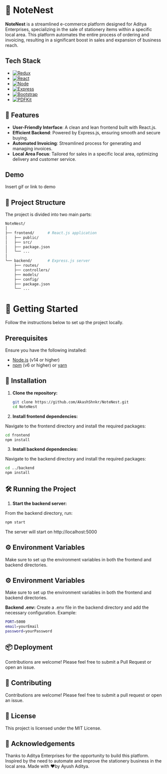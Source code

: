 # 📝 NoteNest

**NoteNest** is a streamlined e-commerce platform designed for Aditya Enterprises, specializing in the sale of stationery items within a specific local area. This platform automates the entire process of ordering and invoicing, resulting in a significant boost in sales and expansion of business reach.

## Tech Stack

* [![Redux][Redux]][Redux-url]
* [![React][React.js]][React-url]
* [![Node][Node.js]][Node-url]
* [![Express][Express.js]][Express-url]
* [![Bootstrap][Bootstrap]][Bootstrap-url]
* [![PDFKit][PDFKit]][PDFKit-url] 


## 🎯 Features

- **User-Friendly Interface**: A clean and lean frontend built with React.js.
- **Efficient Backend**: Powered by Express.js, ensuring smooth and secure buying.
- **Automated Invoicing**: Streamlined process for generating and managing invoices.
- **Local Area Focus**: Tailored for sales in a specific local area, optimizing delivery and customer service.


## Demo

Insert gif or link to demo






[React.js]: https://img.shields.io/badge/React-20232A?style=for-the-badge&logo=react&logoColor=61DAFB
[React-url]: https://reactjs.org/
[Redux]: https://img.shields.io/badge/Redux-764ABC?style=for-the-badge&logo=redux&logoColor=white
[Redux-url]: https://redux.js.org/
[Express.js]: https://img.shields.io/badge/Express.js-404D59?style=for-the-badge&logo=express
[Express-url]: https://expressjs.com/
[Node.js]: https://img.shields.io/badge/Node.js-339933?style=for-the-badge&logo=nodedotjs&logoColor=white
[Node-url]: https://nodejs.org/
[Bootstrap]: https://img.shields.io/badge/Bootstrap-563D7C?style=for-the-badge&logo=bootstrap&logoColor=white
[Bootstrap-url]: https://getbootstrap.com/
[Nodemailer]: https://img.shields.io/badge/Nodemailer-4A4A55?style=for-the-badge&logo=nodemailer&logoColor=white
[Nodemailer-url]: https://nodemailer.com/
[Express.js]: https://img.shields.io/badge/Express.js-404D59?style=for-the-badge&logo=express
[Express-url]: https://expressjs.com/
[PDFKit]: https://img.shields.io/badge/PDFKit-333333?style=for-the-badge&logo=pdf&logoColor=white
[PDFKit-url]: https://pdfkit.org/




## 📂 Project Structure

The project is divided into two main parts:

```bash
NoteNest/
│
├── frontend/      # React.js application
│   ├── public/
│   ├── src/
│   ├── package.json
│   └── ...
│
└── backend/       # Express.js server
    ├── routes/
    ├── controllers/
    ├── models/
    ├── config/
    ├── package.json
    └── ...
```
# 🚀 Getting Started

Follow the instructions below to set up the project locally.

## Prerequisites

Ensure you have the following installed:

- [Node.js](https://nodejs.org/) (v14 or higher)
- [npm](https://www.npmjs.com/) (v6 or higher) or [yarn](https://yarnpkg.com/)



## 🔧 Installation

1. **Clone the repository:**

   ```bash
   git clone https://github.com/AkashShnkr/NoteNest.git
   cd NoteNest
   ```
2. **Install frontend dependencies:**

Navigate to the frontend directory and install the required packages:

```bash
cd frontend
npm install
```
3. **Install backend dependencies:**

Navigate to the backend directory and install the required packages:

```bash
cd ../backend
npm install
```

## 🛠️ Running the Project
1. **Start the backend server:**

From the backend directory, run:

```bash
npm start
```
The server will start on http://localhost:5000

## ⚙️ Environment Variables
Make sure to set up the environment variables in both the frontend and backend directories.


## ⚙️ Environment Variables
Make sure to set up the environment variables in both the frontend and backend directories.

**Backend .env:**
Create a .env file in the backend directory and add the necessary configuration. Example:

```bash
PORT=5000
email=yourEmail
password=yourPassword
```
## 📦 Deployment
Contributions are welcome! Please feel free to submit a Pull Request or open an issue.

## 🤝 Contributing
Contributions are welcome! Please feel free to submit a pull request or open an issue.

## 📜 License
This project is licensed under the MIT License.

## 🌟 Acknowledgements
Thanks to Aditya Enterprises for the opportunity to build this platform.
Inspired by the need to automate and improve the stationery business in the local area.
Made with ❤️by Ayush Aditya.

